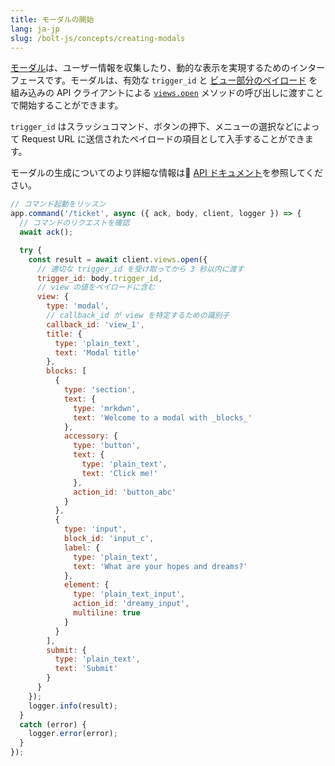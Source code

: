 ```yaml
---
title: モーダルの開始
lang: ja-jp
slug: /bolt-js/concepts/creating-modals
---
```


[モーダル](/surfaces/modals)は、ユーザー情報を収集したり、動的な表示を実現するためのインターフェースです。モーダルは、有効な `trigger_id` と [ビュー部分のペイロード](/block-kit/) を組み込みの API クライアントによる [`views.open`](/reference/methods/views.open/) メソッドの呼び出しに渡すことで開始することができます。

`trigger_id` はスラッシュコマンド、ボタンの押下、メニューの選択などによって Request URL に送信されたペイロードの項目として入手することができます。

モーダルの生成についてのより詳細な情報は [API ドキュメント](/surfaces/modals#composing_views)を参照してください。

```javascript
// コマンド起動をリッスン
app.command('/ticket', async ({ ack, body, client, logger }) => {
  // コマンドのリクエストを確認
  await ack();

  try {
    const result = await client.views.open({
      // 適切な trigger_id を受け取ってから 3 秒以内に渡す
      trigger_id: body.trigger_id,
      // view の値をペイロードに含む
      view: {
        type: 'modal',
        // callback_id が view を特定するための識別子
        callback_id: 'view_1',
        title: {
          type: 'plain_text',
          text: 'Modal title'
        },
        blocks: [
          {
            type: 'section',
            text: {
              type: 'mrkdwn',
              text: 'Welcome to a modal with _blocks_'
            },
            accessory: {
              type: 'button',
              text: {
                type: 'plain_text',
                text: 'Click me!'
              },
              action_id: 'button_abc'
            }
          },
          {
            type: 'input',
            block_id: 'input_c',
            label: {
              type: 'plain_text',
              text: 'What are your hopes and dreams?'
            },
            element: {
              type: 'plain_text_input',
              action_id: 'dreamy_input',
              multiline: true
            }
          }
        ],
        submit: {
          type: 'plain_text',
          text: 'Submit'
        }
      }
    });
    logger.info(result);
  }
  catch (error) {
    logger.error(error);
  }
});
```